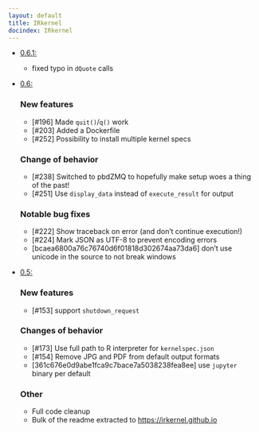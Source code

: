 ```yaml
---
layout: default
title: IRkernel
docindex: IRkernel
---
```

* [0.6.1: ](0.6.1)

	- fixed typo in `dQuote` calls

* [0.6: ](0.6)

	### New features
	
	- [#196] Made `quit()`/`q()` work
	- [#203] Added a Dockerfile
	- [#252] Possibility to install multiple kernel specs
	
	### Change of behavior
	
	- [#238] Switched to pbdZMQ to hopefully make setup woes a thing of the past!
	- [#251] Use `display_data` instead of `execute_result` for output
	
	### Notable bug fixes
	
	- [#222] Show traceback on error (and don’t continue execution!)
	- [#224] Mark JSON as UTF-8 to prevent encoding errors
	- [bcaea6800a76c76740d6f01818d302674aa73da6] don’t use unicode in the source to not break windows
	

* [0.5: ](0.5)

	### New features
	
	* [#153] support `shutdown_request`
	
	### Changes of behavior
	
	* [#173] Use full path to R interpreter for `kernelspec.json`
	* [#154] Remove JPG and PDF from default output formats
	* [361c676e0d9abe1fca9c7bace7a5038238fea8ee] use `jupyter` binary per default
	
	### Other
	
	* Full code cleanup
	* Bulk of the readme extracted to https://irkernel.github.io

